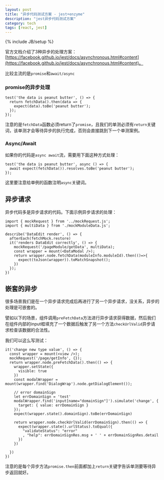 ```yaml
---
layout: post
title: "异步代码测试方案 - jest+enzyme"
description: "jest异步代码测试方案"
category: tech
tags: [react, jest]
---
```

{% include JB/setup %}


官方文档介绍了3种异步的处理方案：[https://facebook.github.io/jest/docs/asynchronous.html#content](https://facebook.github.io/jest/docs/asynchronous.html#content)。

比较主流的是`promise`和`await/async`

### promise的异步处理

    test('the data is peanut butter', () => {
      return fetchData().then(data => {
        expect(data).toBe('peanut butter');
      });
    });

注意的是`fetchData`函数必须return了`promise`，且我们的单测必须有`return`关键词，该单测才会等待异步的执行完成，否则会直接跳到下一个单测案例。

### Async/Await 

如果你的代码是`async await`流，需要用下面这种方式处理：

    test('the data is peanut butter', async () => {
      await expect(fetchData()).resolves.toBe('peanut butter');
    });

这里要注意给单例的函数注明`async`关键词。

## 异步请求

异步代码多是异步请求的代码。下面示例异步请求的处理：

    import { mockRequest } from '../mockRequest.js';
    import { multiData } from './mockModuleData.js';

    describe('DataEdit render', () => {
      afterEach(fetchMock.restore)
      it('renders DataEdit correctly', () => {
        mockRequest('/pageModule/getData', multiData);
        const wrapper = mount(<DataModal />);
        return wrapper.node.fetchData(moduleInfo.moduleId).then(()=>{
          expect(toJson(wrapper)).toMatchSnapshot();
        })
      });
    })

## 嵌套的异步

很多场景我们是在一个异步请求完成后再进行了另一个异步请求，没关系，异步的处理是可嵌套的。

譬如以下的场景，组件调用`preFetchData`方法进行异步请求获得数据，然后我们在组件内部的input框填充了一个数据后触发了另一个方法`checkUrlValid`异步请求检查该数据的合法性。

我们可以这么写测试：

    it('change new type value', () => {
      const wrapper = mount(<view />);
      mockRequest('/page/getInfo', {});
      return wrapper.node.preFetchData().then(() => {
        wrapper.setState({
          visible: true
        })
        const modalWrapper = mount(wrapper.find('DialogWrap').node.getDialogElement());

        // error domainSign
        let errDomainSign = 'test'
        modalWrapper.find('input[name="domainSign"]').simulate('change', {
          target: { value: errDomainSign }
        });
        expect(wrapper.state().domainSign).toBe(errDomainSign)

        return wrapper.node.checkUrlValid(errDomainSign).then(() => {
          expect(wrapper.state().urlStatus).toEqual({
            "validateStatus": "error"
            , "help": errDomainSignRes.msg + ' ' + errDomainSignRes.detail
          })
        })

      })
    })
    
注意的是每个异步方法`promise.then`前面都加上`return`关键字告诉单测要等待异步返回就好。